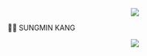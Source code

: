 <div align=center> 

<a href="https://hits.seeyoufarm.com"><img src="https://hits.seeyoufarm.com/api/count/incr/badge.svg?url=https%3A%2F%2Fgithub.com%2Fready2drop&count_bg=%235EF506&title_bg=%23555555&icon=&icon_color=%23E7E7E7&title=Hits&edge_flat=false"/></a>

</div>

🧑‍💻 SUNGMIN KANG

<!-- 🎓 MS in Artificial Intelligence 
Brain-Computer Interface laboratory, Biomedical engineering, UNIST, Republic of Korea

💖 Interest
Medical image (X-ray, MRI) analysis
Machine learning & Deep learning -->

<div align=center> 

<img src="https://img.shields.io/badge/Python-3776AB?style=for-the-badge&logo=Python&logoColor=white">
</div>
